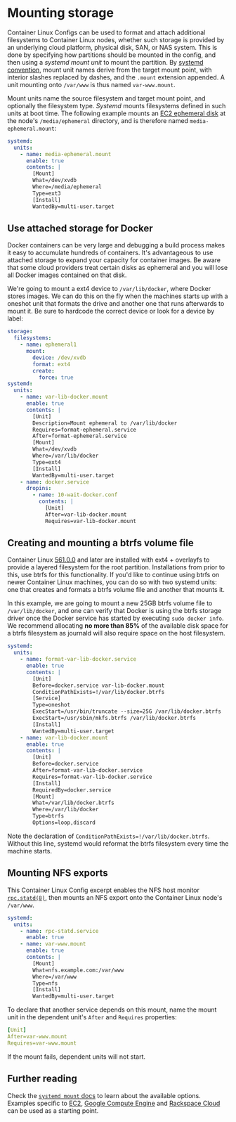# Mounting storage

Container Linux Configs can be used to format and attach additional filesystems to Container Linux nodes, whether such storage is provided by an underlying cloud platform, physical disk, SAN, or NAS system. This is done by specifying how partitions should be mounted in the config, and then using a _systemd mount unit_ to mount the partition. By [systemd convention](http://www.freedesktop.org/software/systemd/man/systemd.mount.html), mount unit names derive from the target mount point, with interior slashes replaced by dashes, and the `.mount` extension appended. A unit mounting onto `/var/www` is thus named `var-www.mount`.


Mount units name the source filesystem and target mount point, and optionally the filesystem type. *Systemd* mounts filesystems defined in such units at boot time. The following example mounts an [EC2 ephemeral disk](booting-on-ec2.md#instance-storage) at the node's `/media/ephemeral` directory, and is therefore named `media-ephemeral.mount`:

```yaml container-linux-config
systemd:
  units:
    - name: media-ephemeral.mount
      enable: true
      contents: |
        [Mount]
        What=/dev/xvdb
        Where=/media/ephemeral
        Type=ext3
        [Install]
        WantedBy=multi-user.target
```

## Use attached storage for Docker

Docker containers can be very large and debugging a build process makes it easy to accumulate hundreds of containers. It's advantageous to use attached storage to expand your capacity for container images. Be aware that some cloud providers treat certain disks as ephemeral and you will lose all Docker images contained on that disk.

We're going to mount a ext4 device to `/var/lib/docker`, where Docker stores images. We can do this on the fly when the machines starts up with a oneshot unit that formats the drive and another one that runs afterwards to mount it. Be sure to hardcode the correct device or look for a device by label:

```yaml container-linux-config
storage:
  filesystems:
    - name: ephemeral1
      mount:
        device: /dev/xvdb
        format: ext4
        create:
          force: true
systemd:
  units:
    - name: var-lib-docker.mount
      enable: true
      contents: |
        [Unit]
        Description=Mount ephemeral to /var/lib/docker
        Requires=format-ephemeral.service
        After=format-ephemeral.service
        [Mount]
        What=/dev/xvdb
        Where=/var/lib/docker
        Type=ext4
        [Install]
        WantedBy=multi-user.target
    - name: docker.service
      dropins:
        - name: 10-wait-docker.conf
          contents: |
            [Unit]
            After=var-lib-docker.mount
            Requires=var-lib-docker.mount
```

## Creating and mounting a btrfs volume file

Container Linux [561.0.0](https://coreos.com/releases/#561.0.0) and later are installed with ext4 + overlayfs to provide a layered filesystem for the root partition. Installations from prior to this, use btrfs for this functionality. If you'd like to continue using btrfs on newer Container Linux machines, you can do so with two systemd units: one that creates and formats a btrfs volume file and another that mounts it.

In this example, we are going to mount a new 25GB btrfs volume file to `/var/lib/docker`, and one can verify that Docker is using the btrfs storage driver once the Docker service has started by executing `sudo docker info`. We recommend allocating **no more than 85%** of the available disk space for a btrfs filesystem as journald will also require space on the host filesystem.

```yaml container-linux-config
systemd:
  units:
    - name: format-var-lib-docker.service
      enable: true
      contents: |
        [Unit]
        Before=docker.service var-lib-docker.mount
        ConditionPathExists=!/var/lib/docker.btrfs
        [Service]
        Type=oneshot
        ExecStart=/usr/bin/truncate --size=25G /var/lib/docker.btrfs
        ExecStart=/usr/sbin/mkfs.btrfs /var/lib/docker.btrfs
        [Install]
        WantedBy=multi-user.target
    - name: var-lib-docker.mount
      enable: true
      contents: |
        [Unit]
        Before=docker.service
        After=format-var-lib-docker.service
        Requires=format-var-lib-docker.service
        [Install]
        RequiredBy=docker.service
        [Mount]
        What=/var/lib/docker.btrfs
        Where=/var/lib/docker
        Type=btrfs
        Options=loop,discard
```

Note the declaration of `ConditionPathExists=!/var/lib/docker.btrfs`. Without this line, systemd would reformat the btrfs filesystem every time the machine starts.

## Mounting NFS exports

This Container Linux Config excerpt enables the NFS host monitor [`rpc.statd(8)`](http://linux.die.net/man/8/rpc.statd), then mounts an NFS export onto the Container Linux node's `/var/www`.

```yaml container-linux-config
systemd:
  units:
    - name: rpc-statd.service
      enable: true
    - name: var-www.mount
      enable: true
      contents: |
        [Mount]
        What=nfs.example.com:/var/www
        Where=/var/www
        Type=nfs
        [Install]
        WantedBy=multi-user.target
```

To declare that another service depends on this mount, name the mount unit in the dependent unit's `After` and `Requires` properties:

```yaml
[Unit]
After=var-www.mount
Requires=var-www.mount
```

If the mount fails, dependent units will not start.

## Further reading

Check the [`systemd mount` docs](http://www.freedesktop.org/software/systemd/man/systemd.mount.html) to learn about the available options. Examples specific to [EC2](booting-on-ec2.md#instance-storage), [Google Compute Engine](booting-on-google-compute-engine.md#additional-storage) and [Rackspace Cloud](booting-on-rackspace.md#mount-data-disk) can be used as a starting point.

